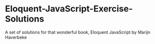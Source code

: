 # Eloquent-JavaScript-Exercise-Solutions
A set of solutions for that wonderful book, Eloquent JavaScript by Marijn Haverbeke
